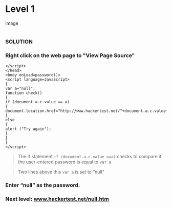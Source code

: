 # Level 1

image

#
### SOLUTION
 
### Right click on the web page to "View Page Source"

	</script>
	</head>
	<body onLoad=password()>
	<script language=JavaScript>
	{
	var a="null";
	function check()
	{
	if (document.a.c.value == a)
	{
	document.location.href="http://www.hackertest.net/"+document.a.c.value+".htm";
	}
	else
	{
	alert ("Try again");
	}
	}
	}
	</script>

> The if statement `if (document.a.c.value ==a)` checks to compare if the user-entered password is equal to `var a`

> Two lines above this `var a` is set to “null”

### Enter “null” as the password.

### Next level: www.hackertest.net/null.htm

